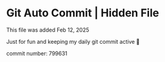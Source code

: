 # Git Auto Commit | Hidden File

This file was added Feb 12, 2025

Just for fun and keeping my daily git commit active 🤪

commit number: 799631
